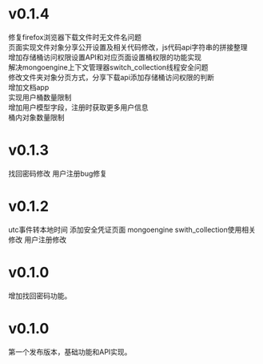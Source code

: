 # v0.1.4

修复firefox浏览器下载文件时无文件名问题  
页面实现文件对象分享公开设置及相关代码修改，js代码api字符串的拼接整理  
增加存储桶访问权限设置API和对应页面设置桶权限的功能实现  
解决mongoengine上下文管理器switch_collection线程安全问题  
修改文件夹对象分页方式，分享下载api添加存储桶访问权限的判断   
增加文档app  
实现用户桶数量限制  
增加用户模型字段，注册时获取更多用户信息  
桶内对象数量限制

# v0.1.3

找回密码修改
用户注册bug修复

# v0.1.2

utc事件转本地时间
添加安全凭证页面
mongoengine swith_collection使用相关修改
用户注册修改

# v0.1.0

增加找回密码功能。

# v0.1.0

第一个发布版本，基础功能和API实现。

